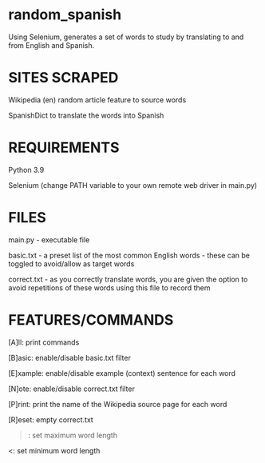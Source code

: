 # random_spanish
Using Selenium, generates a set of words to study by translating to and from English and Spanish.

# SITES SCRAPED
Wikipedia (en) random article feature to source words

SpanishDict to translate the words into Spanish

# REQUIREMENTS
Python 3.9

Selenium (change PATH variable to your own remote web driver in main.py)

# FILES
main.py - executable file

basic.txt - a preset list of the most common English words - these can be toggled to avoid/allow as target words

correct.txt - as you correctly translate words, you are given the option to avoid repetitions of these words using this file to record them

# FEATURES/COMMANDS
[A]ll: print commands

[B]asic: enable/disable basic.txt filter

[E]xample: enable/disable example (context) sentence for each word

[N]ote: enable/disable correct.txt filter

[P]rint: print the name of the Wikipedia source page for each word

[R]eset: empty correct.txt

>: set maximum word length

<: set minimum word length
